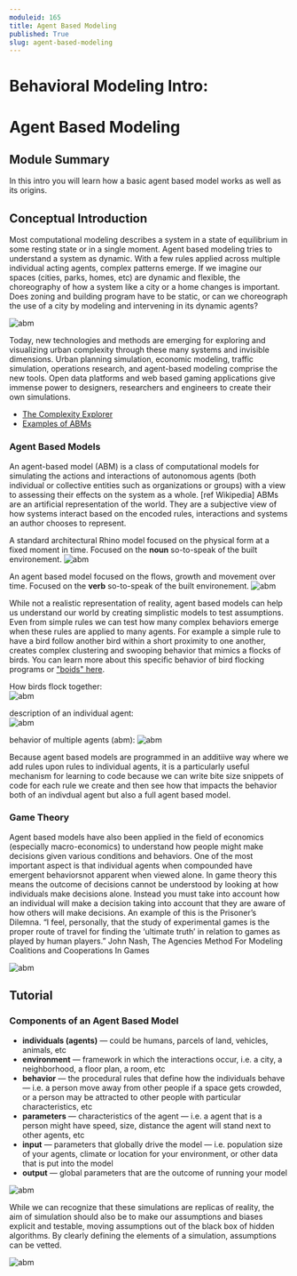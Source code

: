 ```yaml
---
moduleid: 165
title: Agent Based Modeling
published: True
slug: agent-based-modeling
---
```


Behavioral Modeling Intro:
===========================================

# Agent Based Modeling
## Module Summary

In this intro you will learn how a basic agent based model works as well as its origins.


## Conceptual Introduction
Most computational modeling describes a system in a state of equilibrium in some resting state or in a single moment. Agent based modeling tries to understand a system as dynamic. With a few rules applied across multiple individual acting agents, complex patterns emerge. If we imagine our spaces (cities, parks, homes, etc) are dynamic and flexible, the choreography of how a system like a city or a home changes is important. Does zoning and building program have to be static, or can we choreograph the use of a city by modeling and intervening in its dynamic agents?

![abm](images/abm-1.jpeg#img-full)

Today, new technologies and methods are emerging for exploring and visualizing urban complexity through these many systems and invisible dimensions. Urban planning simulation, economic modeling, traffic simulation, operations research, and agent-based modeling comprise the new tools. Open data platforms and web based gaming applications give immense power to designers, researchers and engineers to create their own simulations.

- [The Complexity Explorer](https://www.complexityexplorer.org/)   
- [Examples of ABMs](http://www.complexity-explorables.org/explorables/)

### Agent Based Models
An agent-based model (ABM) is a class of computational models for simulating the actions and interactions of autonomous agents (both individual or collective entities such as organizations or groups) with a view to assessing their effects on the system as a whole. [ref Wikipedia]
ABMs are an artificial representation of the world. They are a subjective view of how systems interact based on the encoded rules, interactions and systems an author chooses to represent.

A standard architectural Rhino model focused on the physical form at a fixed moment in time. Focused on the **noun** so-to-speak of the built environement. 
![abm](images/abm-6.jpeg#img-full)

An agent based model focused on the flows, growth and movement over time. Focused on the **verb** so-to-speak of the built environement. 
![abm](images/abm-7.gif#img-full)

While not a realistic representation of reality, agent based models can help us understand our world by creating simplistic models to test assumptions. Even from simple rules we can test how many complex behaviors emerge when these rules are applied to many agents. For example a simple rule to have a bird follow another bird within a short proximity to one another, creates complex clustering and swooping behavior that mimics a flocks of birds. You can learn more about this specific behavior of bird flocking programs or ["boids" here](https://en.wikipedia.org/wiki/Boids).

How birds flock together:   
![abm](images/abm-12.gif)

description of an individual agent:   
![abm](images/abm-2.jpeg#img-full)

behavior of multiple agents (abm):
![abm](images/abm-13.gif)

Because agent based models are programmed in an additiive way where we add rules upon rules to individual agents, it is a particularly useful mechanism for learning to code because we can write bite size snippets of code for each rule we create and then see how that impacts the behavior both of an indivdual agent but also a full agent based model.

### Game Theory
Agent based models have also been applied in the field of economics (especially macro-economics) to understand how people might make decisions given various conditions and behaviors. One of the most important aspect is that individual agents when compounded have emergent behaviorsnot apparent when viewed alone. In game theory this means the outcome of decisions cannot be understood by looking at how individuals make decisions alone. Instead you must take into account how an individual will make a decision taking into account that they are aware of how others will make decisions. An example of this is the Prisoner’s Dilemna.
“I feel, personally, that the study of experimental games is the proper route of travel for finding the ‘ultimate truth’ in relation to games as played by human players.”
John Nash, The Agencies Method For Modeling Coalitions and Cooperations In Games

![abm](images/abm-3.gif#img-full)


## Tutorial
### Components of an Agent Based Model
- **individuals (agents)** — could be humans, parcels of land, vehicles, animals, etc
- **environment** — framework in which the interactions occur, i.e. a city, a neighborhood, a floor plan, a room, etc
- **behavior** — the procedural rules that define how the individuals behave — i.e. a person move away from other people if a space gets crowded, or a person may be attracted to other people with particular characteristics, etc
- **parameters** — characteristics of the agent — i.e. a agent that is a person might have speed, size, distance the agent will stand next to other agents, etc
- **input** — parameters that globally drive the model — i.e. population size of your agents, climate or location for your environment, or other data that is put into the model
- **output** — global parameters that are the outcome of running your model


![abm](images/abm-4.png#img-full)

While we can recognize that these simulations are replicas of reality, the aim of simulation should also be to make our assumptions and biases explicit and testable, moving assumptions out of the black box of hidden algorithms. By clearly defining the elements of a simulation, assumptions can be vetted.

![abm](images/abm-5.png#img-full)
